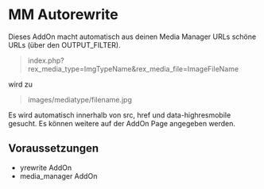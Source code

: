 MM Autorewrite
========================

Dieses AddOn macht automatisch aus deinen Media Manager URLs schöne URLs (über den OUTPUT_FILTER).

> index.php?rex_media_type=ImgTypeName&rex_media_file=ImageFileName

wird zu

> images/mediatype/filename.jpg

Es wird automatisch innerhalb von src, href und data-highresmobile gesucht. Es können weitere auf der AddOn Page angegeben werden.

Voraussetzungen
----

* yrewrite AddOn
* media_manager AddOn
